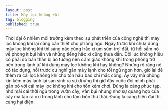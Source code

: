 ```yaml
---
layout: post
title: Máy lọc không khí
tag: blogging
published: true
---
```


Thời đại ô nhiễm môi trường kèm theo sự phát triển của công nghệ thì máy lọc không khí lại càng cần thiết cho phòng ngủ. Ngày trước khi chưa dùng máy lọc không khí thì sáng nào cũng hắc xì um sùm trời đất, từ hồi sắm nó về phòng ít bụi hẳn và những tiếng hắc xì cũng thưa dần. Đôi lúc không hiểu có phải do bản thân bị ảo tưởng nên cảm giác không khí trong phòng trở nên trong lành từ khi dùng máy lọc không khí hay không? Nhưng rõ ràng nó có tác dụng, hồi trước cứ nghĩ gắn máy lạnh cho tối ngủ ngon hơn, giờ lại đẻ thêm ra cái lọc không khí cho tốn hầu bao chi mắc công. Ấy vậy mà phòng kín kèm máy lạnh lại sản sinh ra sự dị ứng thì giờ đây cuộc đời mình phải gắn bó với cái máy lọc không khí cho tốn kém chơi. Đúng là càng phức tạp, nhớ mãi cái thời ngủ trong vườn cây, vẫn bụi nhưng nhờ sự quang hợp của cây mà tạo ra oxi trong lành cho tâm hồn thư thái. Đúng là càng hiện đại thì càng hại điện.
